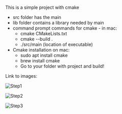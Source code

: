This is a simple project with cmake
- src folder has the main
- lib folder contains a library needed by main
- command prompt commands for cmake - in mac:
    - cmake CMakeLists.txt
    - cmake --build .
    - ./src/main (location of executable)
- Cmake installation on mac:
    - sudo apt install cmake
    - brew install cmake
    - Go to your folder with project and build!  

Link to images:

![Step1](https://github.com/user-attachments/assets/cb9f8e62-db02-4250-b5a3-932e18f2c7bd)

![Step2](https://github.com/user-attachments/assets/c6b391bf-978f-4c59-bebb-a705fe558bd3)

![Step3](https://github.com/user-attachments/assets/3225dd24-20b5-4ace-a3f1-8c9a6a9ad7c0)

